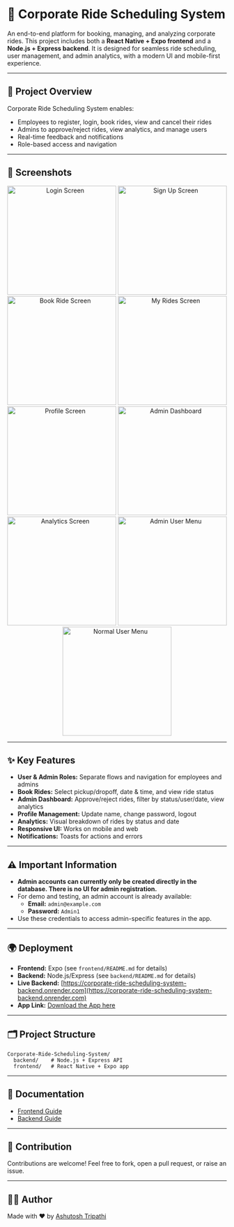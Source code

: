 # 🚗 Corporate Ride Scheduling System

An end-to-end platform for booking, managing, and analyzing corporate rides. This project includes both a **React Native + Expo frontend** and a **Node.js + Express backend**. It is designed for seamless ride scheduling, user management, and admin analytics, with a modern UI and mobile-first experience.

---

## 🌟 Project Overview

Corporate Ride Scheduling System enables:

- Employees to register, login, book rides, view and cancel their rides
- Admins to approve/reject rides, view analytics, and manage users
- Real-time feedback and notifications
- Role-based access and navigation

---

## 📱 Screenshots

<p align="center">
  <img src="frontend/assets/screenshots/Login.jpg" alt="Login Screen" width="250" />
  <img src="frontend/assets/screenshots/SignUp.jpg" alt="Sign Up Screen" width="250" />
  <img src="frontend/assets/screenshots/bookRide.jpg" alt="Book Ride Screen" width="250" />
  <img src="frontend/assets/screenshots/My Rides.jpg" alt="My Rides Screen" width="250" />
  <img src="frontend/assets/screenshots/MyProfile.jpg" alt="Profile Screen" width="250" />
  <img src="frontend/assets/screenshots/AdminDashboard.jpg" alt="Admin Dashboard" width="250" />
  <img src="frontend/assets/screenshots/Analytics.jpg" alt="Analytics Screen" width="250" />
  <img src="frontend/assets/screenshots/Admin User.jpg" alt="Admin User Menu" width="250" />
  <img src="frontend/assets/screenshots/Normal User.jpg" alt="Normal User Menu" width="250" />
</p>

---

## ✨ Key Features

- **User & Admin Roles:** Separate flows and navigation for employees and admins
- **Book Rides:** Select pickup/dropoff, date & time, and view ride status
- **Admin Dashboard:** Approve/reject rides, filter by status/user/date, view analytics
- **Profile Management:** Update name, change password, logout
- **Analytics:** Visual breakdown of rides by status and date
- **Responsive UI:** Works on mobile and web
- **Notifications:** Toasts for actions and errors

---

## ⚠️ Important Information

- **Admin accounts can currently only be created directly in the database. There is no UI for admin registration.**
- For demo and testing, an admin account is already available:
  - **Email:** `admin@example.com`
  - **Password:** `Admin1`
- Use these credentials to access admin-specific features in the app.

---

## 🌍 Deployment

- **Frontend:** Expo (see `frontend/README.md` for details)
- **Backend:** Node.js/Express (see `backend/README.md` for details)
- **Live Backend:** [https://corporate-ride-scheduling-system-backend.onrender.com](https://corporate-ride-scheduling-system-backend.onrender.com)
- **App Link:** [Download the App here](#) <!-- Replace # with your actual app link -->

---

## 🗂️ Project Structure

```
Corporate-Ride-Scheduling-System/
  backend/    # Node.js + Express API
  frontend/   # React Native + Expo app
```

---

## 📄 Documentation

- [Frontend Guide](frontend/README.md)
- [Backend Guide](backend/README.md)

---

## 🤝 Contribution

Contributions are welcome! Feel free to fork, open a pull request, or raise an issue.

---

## 👨‍💻 Author

Made with ❤️ by [Ashutosh Tripathi](https://github.com/1ashutosh1)
